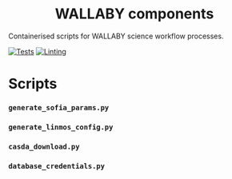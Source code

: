 <h1 align="center">WALLABY components</h1>

Containerised scripts for WALLABY science workflow processes.

[![Tests](https://github.com/AusSRC/WALLABY_components/actions/workflows/tests.yaml/badge.svg)](https://github.com/AusSRC/WALLABY_components/actions/workflows/tests.yaml)
[![Linting](https://github.com/AusSRC/WALLABY_components/actions/workflows/lint.yaml/badge.svg)](https://github.com/AusSRC/WALLABY_components/actions/workflows/lint.yaml)

# Scripts

### `generate_sofia_params.py`

### `generate_linmos_config.py`

### `casda_download.py`

### `database_credentials.py`